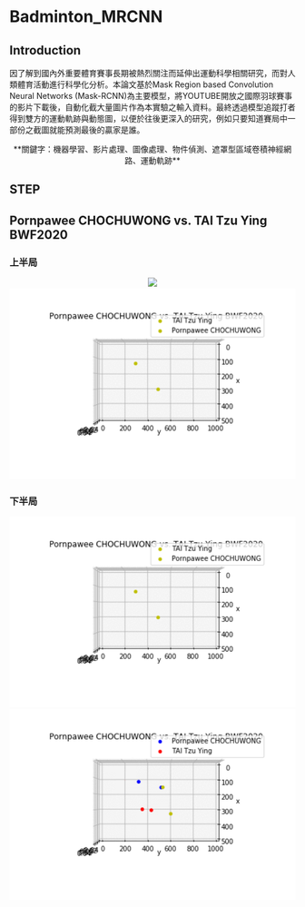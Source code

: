 # Badminton_MRCNN
## Introduction
因了解到國內外重要體育賽事長期被熱烈關注而延伸出運動科學相關研究，而對人類體育活動進行科學化分析。本論文基於Mask Region based Convolution Neural Networks (Mask-RCNN)為主要模型，將YOUTUBE開放之國際羽球賽事的影片下載後，自動化截大量圖片作為本實驗之輸入資料。最終透過模型追蹤打者得到雙方的運動軌跡與動態圖，以便於往後更深入的研究，例如只要知道賽局中一部份之截圖就能預測最後的贏家是誰。
<center>**關鍵字：機器學習、影片處理、圖像處理、物件偵測、遮罩型區域卷積神經網路、運動軌跡**</center>

## STEP

## Pornpawee CHOCHUWONG vs. TAI Tzu Ying BWF2020
### 上半局
<center><img src='./results/output_7m2cKr.gif' width='800px'></center>
<center><img src='./results/Webp.net-gifmaker (4).gif' width='800px'></center>

### 下半局
<center><img src='./results/Webp.net-gifmaker (3).gif' width='800px'></center>
<center><img src='./results/Webp.net-gifmaker (5).gif' width='800px'></center>
<!---
<center><img src='./results/Webp.net-gifmaker (5).gif' width='800px'></center>
--->
